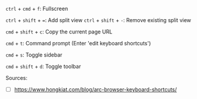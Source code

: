 `ctrl` + `cmd` + `f`: Fullscreen

`ctrl` + `shift` + `=`: Add split view
`ctrl` + `shift` + `-`: Remove existing split view

`cmd` + `shift` + `c`: Copy the current page URL

`cmd` + `t`: Command prompt (Enter 'edit keyboard shortcuts')

`cmd` + `s`: Toggle sidebar

`cmd` + `shift` + `d`: Toggle toolbar

Sources:
- [ ] https://www.hongkiat.com/blog/arc-browser-keyboard-shortcuts/
